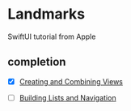 # Landmarks
SwiftUI tutorial from Apple

## completion
- [x] [Creating and Combining Views](https://developer.apple.com/tutorials/swiftui/creating-and-combining-views)
- [ ] [Building Lists and Navigation](https://developer.apple.com/tutorials/swiftui/building-lists-and-navigation)


